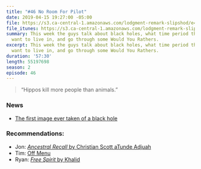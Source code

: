 ```yaml
---
title: "#46 No Room For Pilot"
date: 2019-04-15 19:27:00 -05:00
file: https://s3.ca-central-1.amazonaws.com/lodgment-remark-slipshod/e46.mp3
file_itunes: https://s3.ca-central-1.amazonaws.com/lodgment-remark-slipshod/e46.m4a
summary: This week the guys talk about black holes, what time period they would not
  want to live in, and go through some Would You Rathers.
excerpt: This week the guys talk about black holes, what time period they would not
  want to live in, and go through some Would You Rathers.
duration: '57:30'
length: 55197698
season: 2
episode: 46
---
```


> “Hippos kill more people than animals.”

### News

- [The first image ever taken of a black hole](https://www.theverge.com/2019/4/10/18303661/first-picture-black-hole-sagittarius-event-horizon-telescope)

### Recommendations:

- Jon: [*Ancestral Recall* by Christian Scott aTunde Adjuah](https://open.spotify.com/album/2wAs9qKyT3FW3MljQ53LlL?si=7C1ew0jOREOsnZyYp9SbKA)
- Tim: [Off Menu](https://open.spotify.com/show/0azMejb7zrmAqctVsUSAdq?si=wJ8oNvW0RzGWnsYsT27yhg)
- Ryan:  [*Free Spirit* by Khalid](https://open.spotify.com/album/6KT8x5oqZJl9CcnM66hddo?si=JN1Sm8x0Sp2JSq0v4Um6sw)
